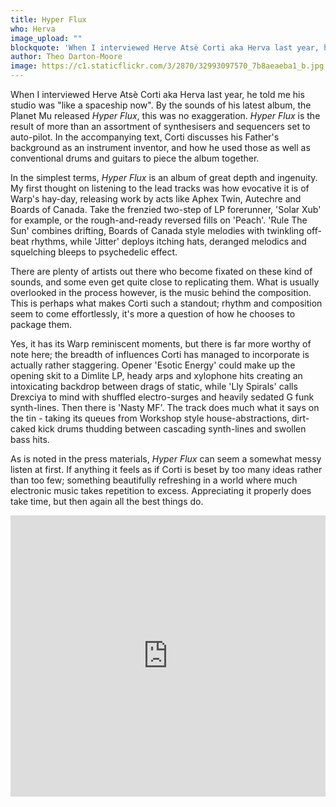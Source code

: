 ```yaml
---
title: Hyper Flux
who: Herva
image_upload: ""
blockquote: 'When I interviewed Herve Atsè Corti aka Herva last year, he told me his studio was "like a spaceship now". By the sounds of his latest album, the Planet Mu released _Hyper Flux_, this was no exaggeration. _Hyper Flux_ is the result of more than an assortment of synthesisers and sequencers set to auto-pilot. '
author: Theo Darton-Moore
image: https://c1.staticflickr.com/3/2870/32993097570_7b8aeaeba1_b.jpg
---
```

When I interviewed Herve Atsè Corti aka Herva last year, he told me his studio was "like a spaceship now". By the sounds of his latest album, the Planet Mu released _Hyper Flux_, this was no exaggeration. _Hyper Flux_ is the result of more than an assortment of synthesisers and sequencers set to auto-pilot. In the accompanying text, Corti discusses his Father's background as an instrument inventor, and how he used those as well as conventional drums and guitars to piece the album together.  

In the simplest terms, _Hyper Flux_ is an album of great depth and ingenuity. My first thought on listening to the lead tracks was how evocative it is of Warp's hay-day, releasing work by acts like Aphex Twin, Autechre and Boards of Canada. Take the frenzied two-step of LP forerunner, 'Solar Xub' for example, or the rough-and-ready reversed fills on 'Peach'. 'Rule The Sun' combines drifting, Boards of Canada style melodies with twinkling off-beat rhythms, while 'Jitter' deploys itching hats, deranged melodics and squelching bleeps to psychedelic effect. 

There are plenty of artists out there who become fixated on these kind of sounds, and some even get quite close to replicating them. What is usually overlooked in the process however, is  the music behind the composition. This is perhaps what makes Corti such a standout; rhythm and composition seem to come effortlessly, it's more a question of how he chooses to package them.

Yes, it has its Warp reminiscent moments, but there is far more worthy of note here; the breadth of influences Corti has managed to incorporate is actually rather staggering. Opener 'Esotic Energy' could make up the opening skit to a Dimlite LP, heady arps and xylophone hits creating an intoxicating backdrop between drags of static, while 'Lly Spirals' calls Drexciya to mind with shuffled electro-surges and heavily sedated G funk synth-lines. Then there is 'Nasty MF'. The track does much what it says on the tin - taking its queues from Workshop style house-abstractions, dirt-caked kick drums thudding between cascading synth-lines and swollen bass hits. 

As is noted in the press materials, _Hyper Flux_ can seem a somewhat messy listen at first. If anything it feels as if Corti is beset by too many ideas rather than too few; something beautifully refreshing in a world where much electronic music takes repetition to excess. Appreciating it properly does take time, but then again all the best things do. 

<iframe width="100%" height="450" scrolling="no" frameborder="no" src="https://w.soundcloud.com/player/?url=https%3A//api.soundcloud.com/tracks/297725818&auto_play=false&hide_related=false&show_comments=true&show_user=true&show_reposts=false&visual=true"></iframe>